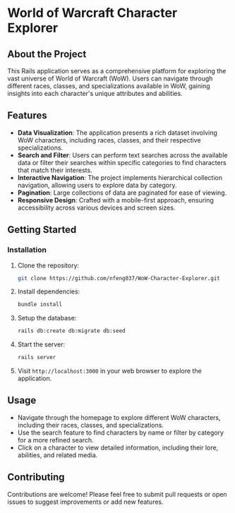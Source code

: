 # World of Warcraft Character Explorer

## About the Project

This Rails application serves as a comprehensive platform for exploring the vast universe of World of Warcraft (WoW). Users can navigate through different races, classes, and specializations available in WoW, gaining insights into each character's unique attributes and abilities.

## Features

- **Data Visualization**: The application presents a rich dataset involving WoW characters, including races, classes, and their respective specializations.
- **Search and Filter**: Users can perform text searches across the available data or filter their searches within specific categories to find characters that match their interests.
- **Interactive Navigation**: The project implements hierarchical collection navigation, allowing users to explore data by category.
- **Pagination**: Large collections of data are paginated for ease of viewing.
- **Responsive Design**: Crafted with a mobile-first approach, ensuring accessibility across various devices and screen sizes.

## Getting Started

### Installation

1. Clone the repository:
   ```bash
   git clone https://github.com/nfeng037/WoW-Character-Explorer.git
   ```
2. Install dependencies:
   ```bash
   bundle install
   ```
3. Setup the database:
   ```bash
   rails db:create db:migrate db:seed
   ```
4. Start the server:
   ```bash
   rails server
   ```
5. Visit `http://localhost:3000` in your web browser to explore the application.

## Usage

- Navigate through the homepage to explore different WoW characters, including their races, classes, and specializations.
- Use the search feature to find characters by name or filter by category for a more refined search.
- Click on a character to view detailed information, including their lore, abilities, and related media.

## Contributing

Contributions are welcome! Please feel free to submit pull requests or open issues to suggest improvements or add new features.
